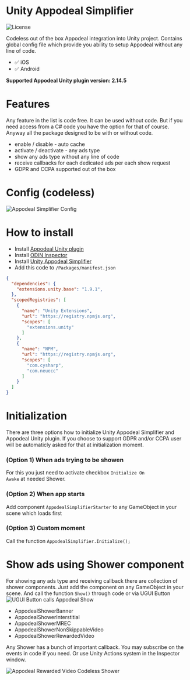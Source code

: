 # Unity Appodeal Simplifier
![License](https://img.shields.io/github/license/IvanMurzak/Unity-Appodeal-Simplifier)

Codeless out of the box Appodeal integration into Unity project. Contains global config file which provide you ability to setup Appodeal without any line of code. 

- :white_check_mark: iOS
- :white_check_mark: Android

**Supported Appodeal Unity plugin version: 2.14.5**

# Features 
Any feature in the list is code free. It can be used without code. But if you need access from a C# code you have the option for that of course. Anyway all the package designed to be with or without code.
- enable / disable - auto cache
- activate / deactivate - any ads type
- show any ads type without any line of code
- receive callbacks for each dedicated ads per each show request
- GDPR and CCPA supported out of the box

# Config (codeless)

![Appodeal Simplifier Config](https://imgur.com/o3H8bYN.gif)

# How to install
- Install [Appodeal Unity plugin](https://wiki.appodeal.com/en/unity/get-started)
- Install [ODIN Inspector](https://odininspector.com/)
- Install [Unity Appodeal Simplifier](https://github.com/IvanMurzak/Unity-Appodeal-Simplifier/releases)
- Add this code to <code>/Packages/manifest.json</code>
```json
{
  "dependencies": {
    "extensions.unity.base": "1.9.1",
  },
  "scopedRegistries": [
    {
      "name": "Unity Extensions",
      "url": "https://registry.npmjs.org",
      "scopes": [
        "extensions.unity"
      ]
    },
    {
      "name": "NPM",
      "url": "https://registry.npmjs.org",
      "scopes": [
        "com.cysharp",
        "com.neuecc"
      ]
    }
  ]
}
```

# Initialization

There are three options how to initialize Unity Appodeal Simplifier and Appodeal Unity plugin. If you choose to support GDPR and/or CCPA user will be automaticly asked for that at initialization moment.

### (Option 1) When ads trying to be showen
For this you just need to activate checkbox <code>Initialize On Awake</code> at needed Shower.

### (Option 2) When app starts
Add component <code>AppodealSimplifierStarter</code> to any GameObject in your scene which loads first

### (Option 3) Custom moment
Call the function <code>AppodealSimplifier.Initialize();</code>

# Show ads using Shower component

For showing any ads type and receiving callback there are collection of shower components. Just add the component on any GameObject in your scene. And call the function <code>Show()</code> through code or via UGUI Button
![UGUI Button calls Appodeal Show](https://imgur.com/UsNyWm6.png)

- AppodealShowerBanner
- AppodealShowerInterstitial
- AppodealShowerMREC
- AppodealShowerNonSkippableVideo
- AppodealShowerRewardedVideo

Any Shower has a bunch of important callback. You may subscribe on the events in code if you need. Or use Unity Actions system in the Inspector window.

![Appodeal Rewarded Video Codeless Shower](https://imgur.com/NOemRbJ.png)
